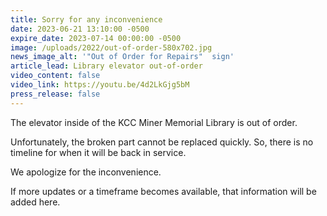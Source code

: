 ```yaml
---
title: Sorry for any inconvenience
date: 2023-06-21 13:10:00 -0500
expire_date: 2023-07-14 00:00:00 -0500
image: /uploads/2022/out-of-order-580x702.jpg
news_image_alt: '"Out of Order for Repairs"  sign'
article_lead: Library elevator out-of-order
video_content: false
video_link: https://youtu.be/4d2LkGjg5bM
press_release: false
---
```

The elevator inside of the KCC Miner Memorial Library is out of order.

Unfortunately, the broken part cannot be replaced quickly. So, there is no timeline for when it will be back in service.&nbsp;

We apologize for the inconvenience.

If more updates or a timeframe becomes available, that information will be added here.